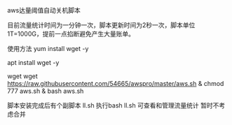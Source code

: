 aws达量阈值自动关机脚本

目前流量统计时间为一分钟一次，脚本更新时间为2秒一次，脚本单位1T=1000G，提前一点掐断避免产生大量账单。

使用方法
yum install wget -y

apt install wget -y

wget wget https://raw.githubusercontent.com/54665/awspro/master/aws.sh &
chmod 777 aws.sh &
bash aws.sh

脚本安装完成后有个副脚本 ll.sh 执行bash ll.sh 可查看和管理流量统计
暂时不考虑合并